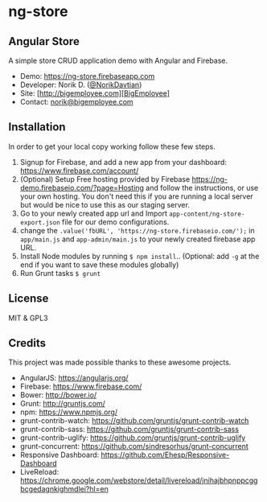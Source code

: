 ng-store
===================================================================
Angular Store
-------------------------------------------------------------------
A simple store CRUD application demo with Angular and Firebase.

+ Demo: https://ng-store.firebaseapp.com
+ Developer: Norik D. ([@NorikDavtian])
+ Site: [http://bigemployee.com][BigEmployee]
+ Contact: norik@bigemployee.com

Installation
-------------------------------------------------------------------
In order to get your local copy working follow these few steps.
1. Signup for Firebase, and add a new app from your dashboard: https://www.firebase.com/account/
 1. (Optional) Setup Free hosting provided by Firebase https://ng-demo.firebaseio.com/?page=Hosting and follow the instructions, or use your own hosting. You don't need this if you are running a local server but would be nice to use this as our staging server.
 2. Go to your newly created app url and Import `app-content/ng-store-export.json` file for our demo configurations.
3. change the `.value('fbURL', 'https://ng-store.firebaseio.com/');` in `app/main.js` and `app-admin/main.js` to your newly created firebase app URL.
4. Install Node modules by running `$ npm install`.. (Optional: add `-g` at the end if you want to save these modules globally)
5. Run Grunt tasks `$ grunt`

License
-------------------------------------------------------------------
MIT & GPL3

Credits
-------------------------------------------------------------------
This project was made possible thanks to these awesome projects.

 + AngularJS: https://angularjs.org/
 + Firebase: https://www.firebase.com/
 + Bower: http://bower.io/
 + Grunt: http://gruntjs.com/
 + npm: https://www.npmjs.org/
 + grunt-contrib-watch: https://github.com/gruntjs/grunt-contrib-watch
 + grunt-contrib-sass: https://github.com/gruntjs/grunt-contrib-sass
 + grunt-contrib-uglify: https://github.com/gruntjs/grunt-contrib-uglify
 + grunt-concurrent: https://github.com/sindresorhus/grunt-concurrent
 + Responsive Dashboard: https://github.com/Ehesp/Responsive-Dashboard
 + LiveReload: https://chrome.google.com/webstore/detail/livereload/jnihajbhpnppcggbcgedagnkighmdlei?hl=en

[BigEmployee]: http://bigemployee.com
[@NorikDavtian]: http://twitter.com/NorikDavtian